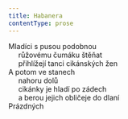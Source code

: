 ```yaml
---
title: Habanera
contentType: prose
---
```


Mladíci s pusou podobnou  
     růžovému čumáku štěňat  
     přihlížejí tanci cikánských žen  
A potom ve stanech  
     nahoru dolů  
     cikánky je hladí po zádech  
     a berou jejich obličeje do dlaní  
Prázdných
